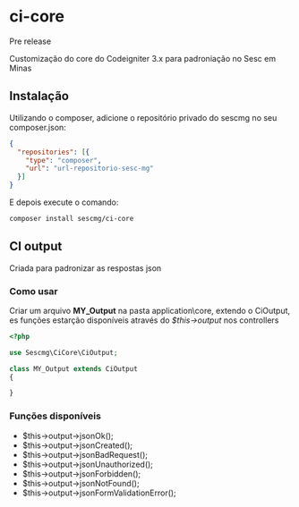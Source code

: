 # ci-core #

Pre release

Customização do core do Codeigniter 3.x para padroniação no Sesc em Minas

## Instalação ## 

Utilizando o composer,  adicione o repositório privado do sescmg no seu composer.json:

```json
{
  "repositories": [{
    "type": "composer",
    "url": "url-repositorio-sesc-mg"
  }]
}
```
E depois execute o comando:

```bash
composer install sescmg/ci-core
```


## CI output ##

Criada para padronizar as respostas json

### Como usar ###

Criar um arquivo **MY_Output** na pasta application\core, extendo o CiOutput, es funções estarção disponíveis através do *$this->output* nos controllers

```php
<?php

use Sescmg\CiCore\CiOutput;

class MY_Output extends CiOutput
{

}
```

### Funções disponíveis ###

- $this->output->jsonOk();
- $this->output->jsonCreated();
- $this->output->jsonBadRequest();
- $this->output->jsonUnauthorized();
- $this->output->jsonForbidden();
- $this->output->jsonNotFound();
- $this->output->jsonFormValidationError();

